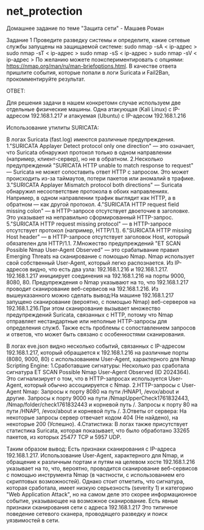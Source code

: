 # net_protection
Домашнее задание по теме "Защита сети" - Машаев Роман

Задание 1
Проведите разведку системы и определите, какие сетевые службы запущены на защищаемой системе:
sudo nmap -sA < ip-адрес >
sudo nmap -sT < ip-адрес >
sudo nmap -sS < ip-адрес >
sudo nmap -sV < ip-адрес >
По желанию можете поэкспериментировать с опциями: https://nmap.org/man/ru/man-briefoptions.html.
В качестве ответа пришлите события, которые попали в логи Suricata и Fail2Ban, прокомментируйте результат.

ОТВЕТ:

Для решения задачи в нашем конкретомн случае используем две отдельные физические машины. Одна атакующая (Kali Linux) с IP-адресом
192.168.1.217 и атакуемая (Ubuntu) c IP-адесом 192.168.1.216

Использование утилиты SURICATA:

В логах Suricata (fast.log) имеются различные предупреждения. 
1."SURICATA Applayer Detect protocol only one direction" — это означает, что Suricata обнаружил протокол только в одном направлении (например, клиент-сервер), но не в обратном. 
2.Несколько предупреждений "SURICATA HTTP unable to match response to request" — Suricata не может сопоставить ответ HTTP с запросом. Это может происходить из-за таймаутов, потери пакетов или аномалий в трафике.
3."SURICATA Applayer Mismatch protocol both directions" — Suricata обнаружил несоответствие протокола в обоих направлениях. Например, в одном направлении трафик выглядит как HTTP, а в обратном — как другой протокол.
4."SURICATA HTTP request field missing colon" — в HTTP-запросе отсутствует двоеточие в заголовке. Это указывает на неправильно сформированный HTTP-запрос.
5."SURICATA HTTP request missing protocol" — в HTTP-запросе отсутствует протокол (например, HTTP/1.1).
6."SURICATA HTTP missing Host header" — в HTTP-запросе отсутствует заголовок Host, который обязателен для HTTP/1.1.
7.Множество предупреждений "ET SCAN Possible Nmap User-Agent Observed" — это срабатывание правил Emerging Threats на сканирование с помощью Nmap. Nmap использует свой собственный User-Agent, который легко распознается.
Из IP-адресов видно, что есть два узла: 192.168.1.216 и 192.168.1.217.
192.168.1.217 инициирует соединения на 192.168.1.216 на порты 9000, 8080, 80.
Предупреждения о Nmap указывают на то, что 192.168.1.217 проводит сканирование веб-сервисов на 192.168.1.216.
Из вышеуказанного можно сделать вывод:На машине 192.168.1.217 запущено сканирование (вероятно, с помощью Nmap) веб-серверов на 192.168.1.216.При этом сканирование вызывает множество предупреждений Suricata, связанных с HTTP, потому что Nmap отправляет нестандартные или неполные HTTP-запросы для определения служб. Также есть проблемы с сопоставлением запросов и ответов, что может быть связано с особенностями сканирования. 


В логах eve.json видно несколько событий, связанных с IP-адресом 192.168.1.217, который обращается к 192.168.1.216 на различные порты (8080, 9000, 80) с использованием User-Agent, характерного для Nmap Scripting Engine:
1.Сработавшие сигнатуры:
Несколько раз сработала сигнатура ET SCAN Possible Nmap User-Agent Observed (ID 2024364). Это сигнализирует о том, что в HTTP-запросах используется User-Agent, который обычно ассоциируется с Nmap.
2.HTTP-запросы с User-Agent Nmap:
Запросы к порту 8080 на пути /HNAP1, /evox/about и другие.
Запросы к порту 9000 на пути /NmapUpperCheck1761832443, /Nmap/folder/check1761832443 и корневой путь /.
Запросы к порту 80 на пути /HNAP1, /evox/about и корневой путь /.
3.Ответы от сервера:
На некоторые запросы сервер отвечает кодом 404 (Не найдено), на некоторые 200 (Успешно).
4.Статистика:
В логах также присутствует статистика Suricata, которая показывает, что было обработано 33265 пакетов, из которых 25477 TCP и 5957 UDP.

Тaким образом вывод:
Есть признаки сканирования с IP-адреса 192.168.1.217. Использование User-Agent, характерного для Nmap, и обращение к различным портам и путям на целевом хосте 192.168.1.216 указывает на то, что, вероятно, проводится сканирование веб-сервисов с помощью инструмента Nmap (в частности, с использованием его скриптовых возможностей).
Однако стоит отметить, что сигнатура, которая сработала, имеет низкую серьезность (severity 1) и категорию "Web Application Attack", но на самом деле это скорее информационное событие, указывающее на возможное сканирование.
Есть явные признаки сканирования сети с адреса 192.168.1.217
Это типичное поведение сетевого сканера, проводящего разведку и поиск уязвимостей в сети.



